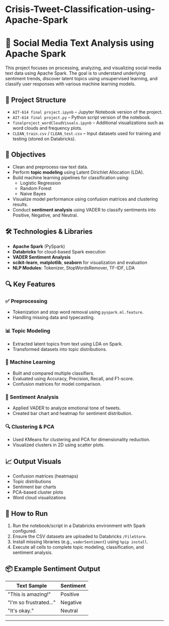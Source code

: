 # Crisis-Tweet-Classification-using-Apache-Spark

# 🧠 Social Media Text Analysis using Apache Spark

This project focuses on processing, analyzing, and visualizing social media text data using Apache Spark. The goal is to understand underlying sentiment trends, discover latent topics using unsupervised learning, and classify user responses with various machine learning models.

## 📁 Project Structure

- `AIT-614 final project.ipynb` – Jupyter Notebook version of the project.
- `AIT-614 final project.py` – Python script version of the notebook.
- `finalproject_wordCloudVisuals.ipynb` – Additional visualizations such as word clouds and frequency plots.
- `CLEAN_train.csv` / `CLEAN_test.csv` – Input datasets used for training and testing (stored on Databricks).
  
## 🎯 Objectives

- Clean and preprocess raw text data.
- Perform **topic modeling** using Latent Dirichlet Allocation (LDA).
- Build machine learning pipelines for classification using:
  - Logistic Regression
  - Random Forest
  - Naive Bayes
- Visualize model performance using confusion matrices and clustering results.
- Conduct **sentiment analysis** using VADER to classify sentiments into Positive, Negative, and Neutral.

## 🛠️ Technologies & Libraries

- **Apache Spark** (PySpark)
- **Databricks** for cloud-based Spark execution
- **VADER Sentiment Analysis**
- **scikit-learn**, **matplotlib**, **seaborn** for visualization and evaluation
- **NLP Modules**: Tokenizer, StopWordsRemover, TF-IDF, LDA

## 🔍 Key Features

### ✅ Preprocessing
- Tokenization and stop word removal using `pyspark.ml.feature`.
- Handling missing data and typecasting.

### 📊 Topic Modeling
- Extracted latent topics from text using LDA on Spark.
- Transformed datasets into topic distributions.

### 🤖 Machine Learning
- Built and compared multiple classifiers.
- Evaluated using Accuracy, Precision, Recall, and F1-score.
- Confusion matrices for model comparison.

### 💬 Sentiment Analysis
- Applied VADER to analyze emotional tone of tweets.
- Created bar chart and heatmap for sentiment distribution.

### 🔍 Clustering & PCA
- Used KMeans for clustering and PCA for dimensionality reduction.
- Visualized clusters in 2D using scatter plots.

## 📈 Output Visuals

- Confusion matrices (heatmaps)
- Topic distributions
- Sentiment bar charts
- PCA-based cluster plots
- Word cloud visualizations

## 🚀 How to Run

1. Run the notebook/script in a Databricks environment with Spark configured.
2. Ensure the CSV datasets are uploaded to Databricks `/FileStore`.
3. Install missing libraries (e.g., `vaderSentiment`) using `%pip install`.
4. Execute all cells to complete topic modeling, classification, and sentiment analysis.

## 📦 Example Sentiment Output

| Text Sample | Sentiment |
|-------------|-----------|
| "This is amazing!" | Positive |
| "I'm so frustrated..." | Negative |
| "It's okay." | Neutral |

---

